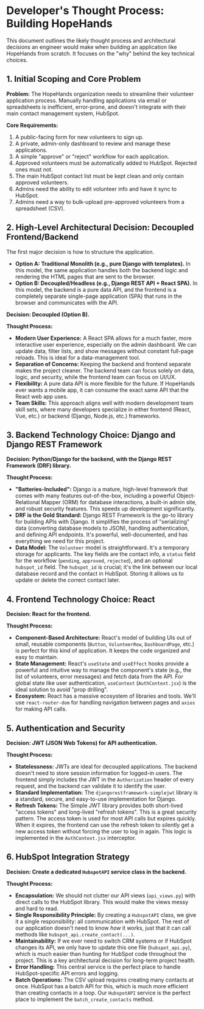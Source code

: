 # Developer's Thought Process: Building HopeHands

This document outlines the likely thought process and architectural decisions an engineer would make when building an application like HopeHands from scratch. It focuses on the "why" behind the key technical choices.

## 1. Initial Scoping and Core Problem

**Problem:** The HopeHands organization needs to streamline their volunteer application process. Manually handling applications via email or spreadsheets is inefficient, error-prone, and doesn't integrate with their main contact management system, HubSpot.

**Core Requirements:**
1.  A public-facing form for new volunteers to sign up.
2.  A private, admin-only dashboard to review and manage these applications.
3.  A simple "approve" or "reject" workflow for each application.
4.  Approved volunteers must be automatically added to HubSpot. Rejected ones must not.
5.  The main HubSpot contact list must be kept clean and only contain approved volunteers.
6.  Admins need the ability to edit volunteer info and have it sync to HubSpot.
7.  Admins need a way to bulk-upload pre-approved volunteers from a spreadsheet (CSV).

## 2. High-Level Architectural Decision: Decoupled Frontend/Backend

The first major decision is how to structure the application.

*   **Option A: Traditional Monolith (e.g., pure Django with templates).** In this model, the same application handles both the backend logic and rendering the HTML pages that are sent to the browser.
*   **Option B: Decoupled/Headless (e.g., Django REST API + React SPA).** In this model, the backend is a pure data API, and the frontend is a completely separate single-page application (SPA) that runs in the browser and communicates with the API.

**Decision: Decoupled (Option B).**

**Thought Process:**
*   **Modern User Experience:** A React SPA allows for a much faster, more interactive user experience, especially on the admin dashboard. We can update data, filter lists, and show messages without constant full-page reloads. This is ideal for a data-management tool.
*   **Separation of Concerns:** Keeping the backend and frontend separate makes the project cleaner. The backend team can focus solely on data, logic, and security, while the frontend team can focus on UI/UX.
*   **Flexibility:** A pure data API is more flexible for the future. If HopeHands ever wants a mobile app, it can consume the exact same API that the React web app uses.
*   **Team Skills:** This approach aligns well with modern development team skill sets, where many developers specialize in either frontend (React, Vue, etc.) or backend (Django, Node.js, etc.) frameworks.

## 3. Backend Technology Choice: Django and Django REST Framework

**Decision: Python/Django for the backend, with the Django REST Framework (DRF) library.**

**Thought Process:**
*   **"Batteries-Included":** Django is a mature, high-level framework that comes with many features out-of-the-box, including a powerful Object-Relational Mapper (ORM) for database interactions, a built-in admin site, and robust security features. This speeds up development significantly.
*   **DRF is the Gold Standard:** Django REST Framework is the go-to library for building APIs with Django. It simplifies the process of "serializing" data (converting database models to JSON), handling authentication, and defining API endpoints. It's powerful, well-documented, and has everything we need for this project.
*   **Data Model:** The `Volunteer` model is straightforward. It's a temporary storage for applicants. The key fields are the contact info, a `status` field for the workflow (`pending`, `approved`, `rejected`), and an optional `hubspot_id` field. The `hubspot_id` is crucial; it's the link between our local database record and the contact in HubSpot. Storing it allows us to update or delete the correct contact later.

## 4. Frontend Technology Choice: React

**Decision: React for the frontend.**

**Thought Process:**
*   **Component-Based Architecture:** React's model of building UIs out of small, reusable components (`Button`, `VolunteerRow`, `DashboardPage`, etc.) is perfect for this kind of application. It keeps the code organized and easy to maintain.
*   **State Management:** React's `useState` and `useEffect` hooks provide a powerful and intuitive way to manage the component's state (e.g., the list of volunteers, error messages) and fetch data from the API. For global state like user authentication, `useContext` (`AuthContext.jsx`) is the ideal solution to avoid "prop drilling".
*   **Ecosystem:** React has a massive ecosystem of libraries and tools. We'll use `react-router-dom` for handling navigation between pages and `axios` for making API calls.

## 5. Authentication and Security

**Decision: JWT (JSON Web Tokens) for API authentication.**

**Thought Process:**
*   **Statelessness:** JWTs are ideal for decoupled applications. The backend doesn't need to store session information for logged-in users. The frontend simply includes the JWT in the `Authorization` header of every request, and the backend can validate it to identify the user.
*   **Standard Implementation:** The `djangorestframework-simplejwt` library is a standard, secure, and easy-to-use implementation for Django.
*   **Refresh Tokens:** The Simple JWT library provides both short-lived "access tokens" and long-lived "refresh tokens". This is a great security pattern. The access token is used for most API calls but expires quickly. When it expires, the frontend can use the refresh token to silently get a new access token without forcing the user to log in again. This logic is implemented in the `AuthContext.jsx` interceptor.

## 6. HubSpot Integration Strategy

**Decision: Create a dedicated `HubspotAPI` service class in the backend.**

**Thought Process:**
*   **Encapsulation:** We should not clutter our API views (`api_views.py`) with direct calls to the HubSpot library. This would make the views messy and hard to read.
*   **Single Responsibility Principle:** By creating a `HubspotAPI` class, we give it a single responsibility: all communication with HubSpot. The rest of our application doesn't need to know *how* it works, just that it can call methods like `hubspot_api.create_contact(...)`.
*   **Maintainability:** If we ever need to switch CRM systems or if HubSpot changes its API, we only have to update this one file (`hubspot_api.py`), which is much easier than hunting for HubSpot code throughout the project. This is a key architectural decision for long-term project health.
*   **Error Handling:** This central service is the perfect place to handle HubSpot-specific API errors and logging.
*   **Batch Operations:** The CSV upload requires creating many contacts at once. HubSpot has a batch API for this, which is much more efficient than creating contacts in a loop. Our `HubspotAPI` service is the perfect place to implement the `batch_create_contacts` method.
